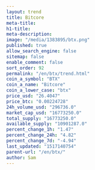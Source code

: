 ```yaml
---
layout: trend
title: Bitcore
meta-title: 
h1-title: 
meta-description: 
image: "/media/1383895/btx.png"
published: true
allow_search_engine: false
sitemap: false
enable_comment: false
sort_order: 92
permalink: "/en/btx/trend.html"
coin_a_symbol: "BTX"
coin_a_name: "Bitcore"
coin_a_lower_case: "btx"
price_usd: "26.4047"
price_btc: "0.00224728"
24h_volume_usd: "296736.0"
market_cap_usd: "16773250.0"
total_supply: "16773250.0"
available_supply: "10901287.0"
percent_change_1h: "1.47"
percent_change_24h: "4.82"
percent_change_7d: "-4.94"
last_updated: "1517140754"
parent-url: "/en/btx/"
author: Sam
---
```



